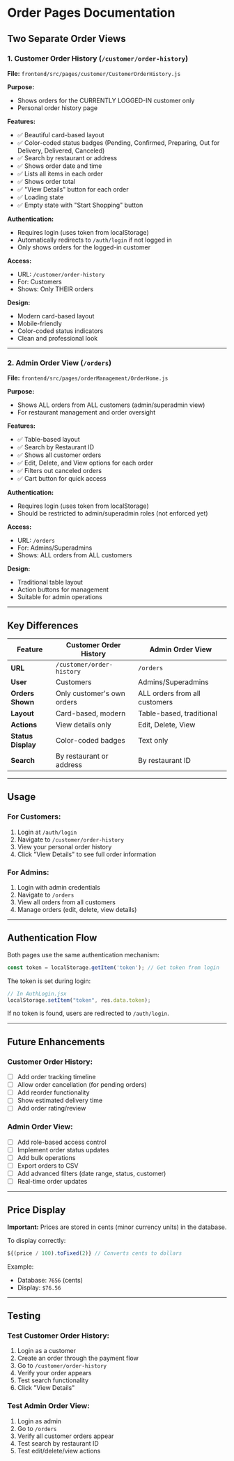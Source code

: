 # Order Pages Documentation

## Two Separate Order Views

### 1. Customer Order History (`/customer/order-history`)
**File:** `frontend/src/pages/customer/CustomerOrderHistory.js`

**Purpose:** 
- Shows orders for the CURRENTLY LOGGED-IN customer only
- Personal order history page

**Features:**
- ✅ Beautiful card-based layout
- ✅ Color-coded status badges (Pending, Confirmed, Preparing, Out for Delivery, Delivered, Canceled)
- ✅ Search by restaurant or address
- ✅ Shows order date and time
- ✅ Lists all items in each order
- ✅ Shows order total
- ✅ "View Details" button for each order
- ✅ Loading state
- ✅ Empty state with "Start Shopping" button

**Authentication:**
- Requires login (uses token from localStorage)
- Automatically redirects to `/auth/login` if not logged in
- Only shows orders for the logged-in customer

**Access:**
- URL: `/customer/order-history`
- For: Customers
- Shows: Only THEIR orders

**Design:**
- Modern card-based layout
- Mobile-friendly
- Color-coded status indicators
- Clean and professional look

---

### 2. Admin Order View (`/orders`)
**File:** `frontend/src/pages/orderManagement/OrderHome.js`

**Purpose:**
- Shows ALL orders from ALL customers (admin/superadmin view)
- For restaurant management and order oversight

**Features:**
- ✅ Table-based layout
- ✅ Search by Restaurant ID
- ✅ Shows all customer orders
- ✅ Edit, Delete, and View options for each order
- ✅ Filters out canceled orders
- ✅ Cart button for quick access

**Authentication:**
- Requires login (uses token from localStorage)
- Should be restricted to admin/superadmin roles (not enforced yet)

**Access:**
- URL: `/orders`
- For: Admins/Superadmins
- Shows: ALL orders from ALL customers

**Design:**
- Traditional table layout
- Action buttons for management
- Suitable for admin operations

---

## Key Differences

| Feature | Customer Order History | Admin Order View |
|---------|----------------------|------------------|
| **URL** | `/customer/order-history` | `/orders` |
| **User** | Customers | Admins/Superadmins |
| **Orders Shown** | Only customer's own orders | ALL orders from all customers |
| **Layout** | Card-based, modern | Table-based, traditional |
| **Actions** | View details only | Edit, Delete, View |
| **Status Display** | Color-coded badges | Text only |
| **Search** | By restaurant or address | By restaurant ID |

---

## Usage

### For Customers:
1. Login at `/auth/login`
2. Navigate to `/customer/order-history`
3. View your personal order history
4. Click "View Details" to see full order information

### For Admins:
1. Login with admin credentials
2. Navigate to `/orders`
3. View all orders from all customers
4. Manage orders (edit, delete, view details)

---

## Authentication Flow

Both pages use the same authentication mechanism:

```javascript
const token = localStorage.getItem('token'); // Get token from login
```

The token is set during login:
```javascript
// In AuthLogin.jsx
localStorage.setItem("token", res.data.token);
```

If no token is found, users are redirected to `/auth/login`.

---

## Future Enhancements

### Customer Order History:
- [ ] Add order tracking timeline
- [ ] Allow order cancellation (for pending orders)
- [ ] Add reorder functionality
- [ ] Show estimated delivery time
- [ ] Add order rating/review

### Admin Order View:
- [ ] Add role-based access control
- [ ] Implement order status updates
- [ ] Add bulk operations
- [ ] Export orders to CSV
- [ ] Add advanced filters (date range, status, customer)
- [ ] Real-time order updates

---

## Price Display

**Important:** Prices are stored in cents (minor currency units) in the database.

To display correctly:
```javascript
${(price / 100).toFixed(2)} // Converts cents to dollars
```

Example:
- Database: `7656` (cents)
- Display: `$76.56`

---

## Testing

### Test Customer Order History:
1. Login as a customer
2. Create an order through the payment flow
3. Go to `/customer/order-history`
4. Verify your order appears
5. Test search functionality
6. Click "View Details"

### Test Admin Order View:
1. Login as admin
2. Go to `/orders`
3. Verify all customer orders appear
4. Test search by restaurant ID
5. Test edit/delete/view actions
